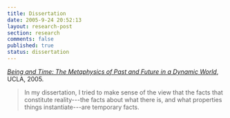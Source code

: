 ```yaml
---
title: Dissertation
date: 2005-9-24 20:52:13
layout: research-post
section: research
comments: false
published: true
status: dissertation
---
```


*[Being and Time: The Metaphysics of Past and Future in a Dynamic World](/research/dissertation.pdf)*,
UCLA, 2005.
<span class="Z3988" title="url_ver=Z39.88-2004&amp;ctx_ver=Z39.88-2004&amp;rft_val_fmt=info%3Aofi%2Ffmt%3Akev%3Amtx%3Adissertation&amp;rft.title=Being%20and%20Time%3A%20The%20Metaphysics%20of%20Past%20and%20Future%20in%20a%20Dynamic%20World&amp;rft.aufirst=David&amp;rft.aulast=Sanson&amp;rft.au=David%20Sanson&amp;rft.date=2005&amp;rtf-id=http%3A//www.davidsanson.com/research/dissertation.pdf">&nbsp;</span>

> In my dissertation, I tried to make sense of the view that the
> facts that constitute reality---the facts about what there is, and
> what properties things instantiate---are temporary facts.

